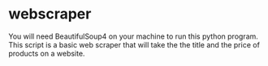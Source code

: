 # webscraper
You will need BeautifulSoup4 on your machine to run this python program.
This script is a basic web scraper that will take the the title and the price of products on a website. 
